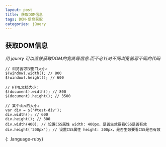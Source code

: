 ```yaml
---
layout: post
title: 获取DOM信息
tags: DOM-信息获取
categories: jQuery
---
```





## 获取DOM信息
*用 jquery 可以直接获取DOM的宽高等信息.而不必针对不同浏览器写不同的代码*
~~~
// 浏览器可视窗口大小:
$(window).width(); // 800
$(window).height(); // 600

// HTML文档大小:
$(document).width(); // 800
$(document).height(); // 3500

// 某个div的大小:
var div = $('#test-div');
div.width(); // 600
div.height(); // 300
div.width(400); // 设置CSS属性 width: 400px，是否生效要看CSS是否有效
div.height('200px'); // 设置CSS属性 height: 200px，是否生效要看CSS是否有效
~~~
{: .language-ruby}
